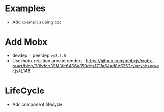 # Examples
* Add examples using eze

# Add Mobx
* devdep + peerdep `>=3.0.0`
* Use mobx.reaction around renders : https://github.com/mobxjs/mobx-react/blob/20bdcb39f43fc6466e050dca1711a64ad8d6252c/src/observer.js#L148

# LifeCycle
* Add component lifecycle
